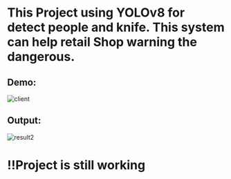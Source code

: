 # This Project using YOLOv8 for detect people and knife. This system can help retail Shop warning the dangerous. 

## Demo:
![client](https://github.com/TruongSinhAI/ShopSecuritySystem/assets/115483496/eb7fdcf1-a3f4-41d3-8aef-4b5a7da5f961)

## Output:
![result2](https://github.com/TruongSinhAI/ShopSecuritySystem/assets/115483496/de899be2-cdf5-4106-98d7-bfdfa8c135da)


# !!Project is still working
